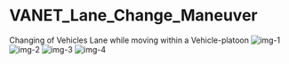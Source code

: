 # VANET_Lane_Change_Maneuver
Changing of Vehicles Lane while moving within a Vehicle-platoon
![img-1](https://github.com/Subhasish1512/VANET_Lane_Change_Maneuver/assets/106556481/ce058311-ec2c-4e2b-be4b-a43f77df42e2)
![img-2](https://github.com/Subhasish1512/VANET_Lane_Change_Maneuver/assets/106556481/78f062b2-064b-4e0a-b5a8-9a0177f56d3b)
![img-3](https://github.com/Subhasish1512/VANET_Lane_Change_Maneuver/assets/106556481/3262a840-b2bc-48bd-bd2e-329729d44a1d)
![img-4](https://github.com/Subhasish1512/VANET_Lane_Change_Maneuver/assets/106556481/0700e742-7455-4e8c-a1a1-68e648bf0693)
